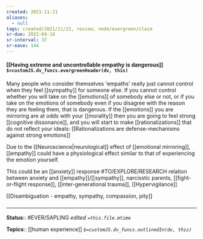 ```yaml
---
created: 2021-11-21 
aliases:
  - null
tags: created/2021/11/21, review, node/evergreen/claim
sr-due: 2022-04-18
sr-interval: 37
sr-ease: 144
---
```


#### [[Having extreme and uncontrollable empathy is dangerous]] `$=customJS.dv_funcs.evergreenHeader(dv, this)`

Many people who consider themselves 'empaths' really just cannot control when they feel [[sympathy]] for someone else. If you cannot control whether you will take on the [[emotions]] of somebody else or not, or if you take on the emotions of somebody even if you disagree with the reason they are feeling them, that is dangerous. 
If the [[emotions]] you are mirroring are at odds with your [[morality]] then you are going to feel strong [[cognitive dissonance]], and
you will start to make [[rationalizations]] that do not reflect your ideals:
[[Rationalizations are defense-mechanisms against strong emotions]]

Due to the [[Neuroscience|neurological]] effect of [[emotional mirroring]], [[empathy]] could have a physiological effect similar to that of experiencing the emotion yourself.

This could be an [[anxiety]] response #TO/EXPLORE/RESEARCH relation between anxiety and [[empathy]]/[[sympathy]], narcisstic  parents, [[fight-or-flight response]], [[inter-generational trauma]], [[Hypervigilance]]

[[Disambiguation - empathy, sympathy, compassion, pity]]

### <hr class="footnote"/>

**Status**:: #EVER/SAPLING 
*edited `=this.file.mtime`*

**Topics**:: [[human experience]]
*`$=customJS.dv_funcs.outlinedIn(dv, this)`*

